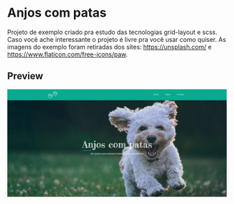 # Anjos com patas 

Projeto de exemplo criado pra estudo das tecnologias grid-layout e scss. Caso você ache interessante o projeto é livre pra você usar como quiser. 
As imagens do exemplo foram retiradas dos sites: https://unsplash.com/ e https://www.flaticon.com/free-icons/paw.

## Preview

![enter image description here](https://github.com/Leo-Rodrigues-199/vet-anjo-de-patas/blob/main/preview/preview.jpg?raw=true)
